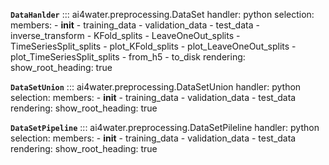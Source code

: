 **`DataHanlder`**
::: ai4water.preprocessing.DataSet
    handler: python
    selection:
        members:
            - __init__
            - training_data
            - validation_data
            - test_data
            - inverse_transform
            - KFold_splits
            - LeaveOneOut_splits
            - TimeSeriesSplit_splits
            - plot_KFold_splits
            - plot_LeaveOneOut_splits
            - plot_TimeSeriesSplit_splits
            - from_h5
            - to_disk
    rendering:
        show_root_heading: true

**`DataSetUnion`**
::: ai4water.preprocessing.DataSetUnion
    handler: python
    selection:
        members:
            - __init__
            - training_data
            - validation_data
            - test_data
    rendering:
        show_root_heading: true

**`DataSetPipeline`**
::: ai4water.preprocessing.DataSetPileline
    handler: python
    selection:
        members:
            - __init__
            - training_data
            - validation_data
            - test_data
    rendering:
        show_root_heading: true